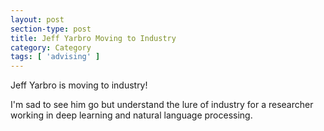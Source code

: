 ```yaml
---
layout: post
section-type: post
title: Jeff Yarbro Moving to Industry
category: Category
tags: [ 'advising' ]
---
```

Jeff Yarbro is moving to industry!

I'm sad to see him go but understand the lure of industry for a researcher working in deep learning and natural language processing.
